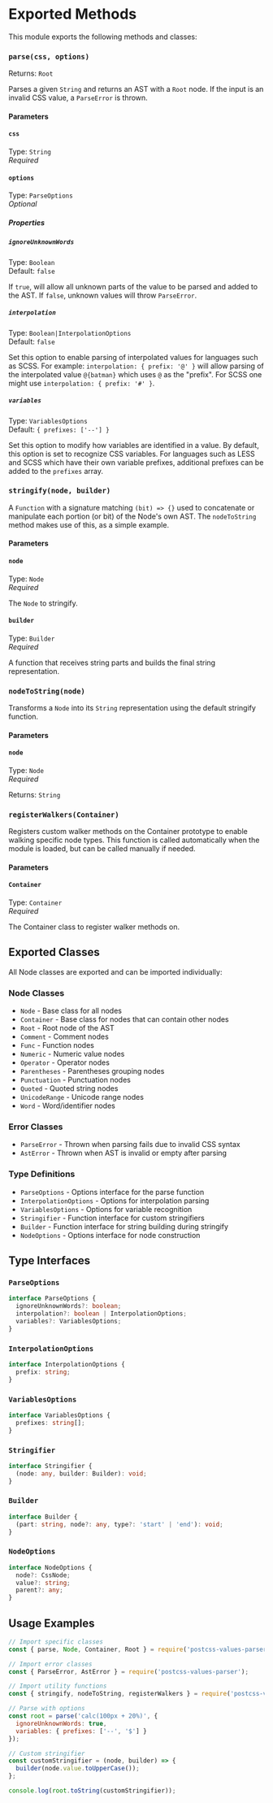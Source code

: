# Exported Methods

This module exports the following methods and classes:

### `parse(css, options)`

Returns: `Root`<br>

Parses a given `String` and returns an AST with a `Root` node. If the input is an invalid CSS value, a `ParseError` is thrown.

#### Parameters

#### `css`

Type: `String`<br>
_Required_

#### `options`

Type: `ParseOptions`<br>
_Optional_

##### Properties

##### `ignoreUnknownWords`

Type: `Boolean`<br>
Default: `false`

If `true`, will allow all unknown parts of the value to be parsed and added to the AST. If `false`, unknown values will throw `ParseError`.

##### `interpolation`

Type: `Boolean|InterpolationOptions`<br>
Default: `false`

Set this option to enable parsing of interpolated values for languages such as SCSS. For example:
`interpolation: { prefix: '@' }` will allow parsing of the interpolated value `@{batman}` which uses `@` as the "prefix". For SCSS one might use `interpolation: { prefix: '#' }`.

##### `variables`

Type: `VariablesOptions`<br>
Default: `{ prefixes: ['--'] }`

Set this option to modify how variables are identified in a value. By default, this option is set to recognize CSS variables. For languages such as LESS and SCSS which have their own variable prefixes, additional prefixes can be added to the `prefixes` array.

### `stringify(node, builder)`

A `Function` with a signature matching `(bit) => {}` used to concatenate or manipulate each portion (or bit) of the Node's own AST. The `nodeToString` method makes use of this, as a simple example.

#### Parameters

#### `node`

Type: `Node`<br>
_Required_

The `Node` to stringify.

#### `builder`

Type: `Builder`<br>
_Required_

A function that receives string parts and builds the final string representation.

### `nodeToString(node)`

Transforms a `Node` into its `String` representation using the default stringify function.

#### Parameters

#### `node`

Type: `Node`<br>
_Required_

Returns: `String`

### `registerWalkers(Container)`

Registers custom walker methods on the Container prototype to enable walking specific node types. This function is called automatically when the module is loaded, but can be called manually if needed.

#### Parameters

#### `Container`

Type: `Container`<br>
_Required_

The Container class to register walker methods on.

## Exported Classes

All Node classes are exported and can be imported individually:

### Node Classes

- `Node` - Base class for all nodes
- `Container` - Base class for nodes that can contain other nodes
- `Root` - Root node of the AST
- `Comment` - Comment nodes
- `Func` - Function nodes
- `Numeric` - Numeric value nodes
- `Operator` - Operator nodes
- `Parentheses` - Parentheses grouping nodes
- `Punctuation` - Punctuation nodes
- `Quoted` - Quoted string nodes
- `UnicodeRange` - Unicode range nodes
- `Word` - Word/identifier nodes

### Error Classes

- `ParseError` - Thrown when parsing fails due to invalid CSS syntax
- `AstError` - Thrown when AST is invalid or empty after parsing

### Type Definitions

- `ParseOptions` - Options interface for the parse function
- `InterpolationOptions` - Options for interpolation parsing
- `VariablesOptions` - Options for variable recognition
- `Stringifier` - Function interface for custom stringifiers
- `Builder` - Function interface for string building during stringify
- `NodeOptions` - Options interface for node construction

## Type Interfaces

### `ParseOptions`

```typescript
interface ParseOptions {
  ignoreUnknownWords?: boolean;
  interpolation?: boolean | InterpolationOptions;
  variables?: VariablesOptions;
}
```

### `InterpolationOptions`

```typescript
interface InterpolationOptions {
  prefix: string;
}
```

### `VariablesOptions`

```typescript
interface VariablesOptions {
  prefixes: string[];
}
```

### `Stringifier`

```typescript
interface Stringifier {
  (node: any, builder: Builder): void;
}
```

### `Builder`

```typescript
interface Builder {
  (part: string, node?: any, type?: 'start' | 'end'): void;
}
```

### `NodeOptions`

```typescript
interface NodeOptions {
  node?: CssNode;
  value?: string;
  parent?: any;
}
```

## Usage Examples

```js
// Import specific classes
const { parse, Node, Container, Root } = require('postcss-values-parser');

// Import error classes
const { ParseError, AstError } = require('postcss-values-parser');

// Import utility functions
const { stringify, nodeToString, registerWalkers } = require('postcss-values-parser');

// Parse with options
const root = parse('calc(100px + 20%)', {
  ignoreUnknownWords: true,
  variables: { prefixes: ['--', '$'] }
});

// Custom stringifier
const customStringifier = (node, builder) => {
  builder(node.value.toUpperCase());
};

console.log(root.toString(customStringifier));
```
